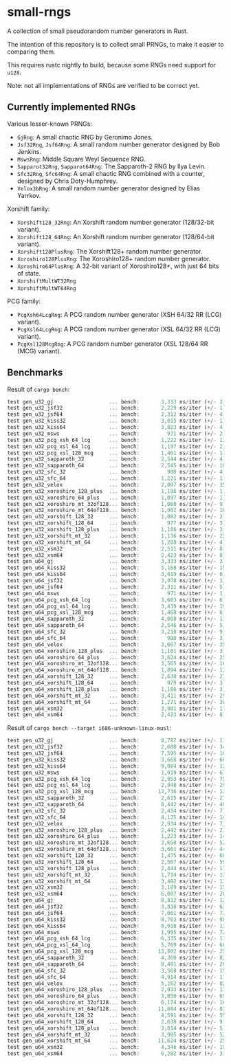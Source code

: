 small-rngs
====

A collection of small pseudorandom number generators in Rust.

The intention of this repository is to collect small PRNGs, to make it easier
to comparing them.

This requires rustc nightly to build, because some RNGs need support for `u128`.

Note: not all implementations of RNGs are verified to be correct yet.

## Currently implemented RNGs
Various lesser-known PRNGs:
- `GjRng`: A small chaotic RNG by Geronimo Jones.
- `Jsf32Rng`, `Jsf64Rng`: A small random number generator designed by
  Bob Jenkins.
- `MswsRng`: Middle Square Weyl Sequence RNG.
- `Sapparot32Rng`, `Sapparot64Rng`: The Sapparoth-2 RNG by Ilya Levin.
- `Sfc32Rng`, `Sfc64Rng`: A small chaotic RNG combined with a counter, designed
  by Chris Doty-Humphrey.
- `Velox3bRng`: A small random number generator designed by Elias Yarrkov.

Xorshift family:
- `Xorshift128_32Rng`: An Xorshift random number generator (128/32-bit variant).
- `Xorshift128_64Rng`: An Xorshift random number generator (128/64-bit variant).
- `Xorshift128PlusRng`: The Xorshift128+ random number generator.
- `Xoroshiro128PlusRng`: The Xoroshiro128+ random number generator.
- `Xoroshiro64PlusRng`: A 32-bit variant of Xoroshiro128+,
  with just 64 bits of state.
- `XorshiftMultWT32Rng`
- `XorshiftMultWT64Rng`

PCG family:
- `PcgXsh64LcgRng`: A PCG random number generator (XSH 64/32 RR (LCG) variant).
- `PcgXsl64LcgRng`: A PCG random number generator (XSL 64/32 RR (LCG) variant).
- `PcgXsl128McgRng`: A PCG random number generator (XSL 128/64 RR (MCG) variant).

## Benchmarks

Result of `cargo bench`:
```rust
test gen_u32_gj                  ... bench:       3,333 ns/iter (+/- 3) = 1200 MB/s
test gen_u32_jsf32               ... bench:       2,229 ns/iter (+/- 1) = 1794 MB/s
test gen_u32_jsf64               ... bench:       2,312 ns/iter (+/- 4) = 1730 MB/s
test gen_u32_kiss32              ... bench:       3,015 ns/iter (+/- 1) = 1326 MB/s
test gen_u32_kiss64              ... bench:       3,023 ns/iter (+/- 4) = 1323 MB/s
test gen_u32_msws                ... bench:         971 ns/iter (+/- 2) = 4119 MB/s
test gen_u32_pcg_xsh_64_lcg      ... bench:       1,222 ns/iter (+/- 13) = 3273 MB/s
test gen_u32_pcg_xsl_64_lcg      ... bench:       1,197 ns/iter (+/- 2) = 3341 MB/s
test gen_u32_pcg_xsl_128_mcg     ... bench:       1,461 ns/iter (+/- 1) = 2737 MB/s
test gen_u32_sapparoth_32        ... bench:       2,544 ns/iter (+/- 4) = 1572 MB/s
test gen_u32_sapparoth_64        ... bench:       2,545 ns/iter (+/- 10) = 1571 MB/s
test gen_u32_sfc_32              ... bench:         980 ns/iter (+/- 4) = 4081 MB/s
test gen_u32_sfc_64              ... bench:       1,221 ns/iter (+/- 1) = 3276 MB/s
test gen_u32_velox               ... bench:       2,007 ns/iter (+/- 35) = 1993 MB/s
test gen_u32_xoroshiro_128_plus  ... bench:       1,196 ns/iter (+/- 1) = 3344 MB/s
test gen_u32_xoroshiro_64_plus   ... bench:       1,097 ns/iter (+/- 1) = 3646 MB/s
test gen_u32_xoroshiro_mt_32of128... bench:       1,060 ns/iter (+/- 9) = 3773 MB/s
test gen_u32_xoroshiro_mt_64of128... bench:       1,082 ns/iter (+/- 109) = 3696 MB/s
test gen_u32_xorshift_128_32     ... bench:       1,082 ns/iter (+/- 2) = 3696 MB/s
test gen_u32_xorshift_128_64     ... bench:         977 ns/iter (+/- 3) = 4094 MB/s
test gen_u32_xorshift_128_plus   ... bench:       1,186 ns/iter (+/- 3) = 3372 MB/s
test gen_u32_xorshift_mt_32      ... bench:       1,136 ns/iter (+/- 22) = 3521 MB/s
test gen_u32_xorshift_mt_64      ... bench:       1,280 ns/iter (+/- 4) = 3125 MB/s
test gen_u32_xsm32               ... bench:       2,511 ns/iter (+/- 8) = 1592 MB/s
test gen_u32_xsm64               ... bench:       2,423 ns/iter (+/- 8) = 1650 MB/s
test gen_u64_gj                  ... bench:       3,333 ns/iter (+/- 3) = 2400 MB/s
test gen_u64_kiss32              ... bench:       5,168 ns/iter (+/- 15) = 1547 MB/s
test gen_u64_kiss64              ... bench:       3,019 ns/iter (+/- 6) = 2649 MB/s
test gen_u64_jsf32               ... bench:       3,078 ns/iter (+/- 3) = 2599 MB/s
test gen_u64_jsf64               ... bench:       2,311 ns/iter (+/- 5) = 3461 MB/s
test gen_u64_msws                ... bench:         971 ns/iter (+/- 1) = 8238 MB/s
test gen_u64_pcg_xsh_64_lcg      ... bench:       3,603 ns/iter (+/- 6) = 2220 MB/s
test gen_u64_pcg_xsl_64_lcg      ... bench:       3,439 ns/iter (+/- 19) = 2326 MB/s
test gen_u64_pcg_xsl_128_mcg     ... bench:       1,468 ns/iter (+/- 6) = 5449 MB/s
test gen_u64_sapparoth_32        ... bench:       4,008 ns/iter (+/- 13) = 1996 MB/s
test gen_u64_sapparoth_64        ... bench:       2,546 ns/iter (+/- 5) = 3142 MB/s
test gen_u64_sfc_32              ... bench:       3,218 ns/iter (+/- 9) = 2486 MB/s
test gen_u64_sfc_64              ... bench:         980 ns/iter (+/- 3) = 8163 MB/s
test gen_u64_velox               ... bench:       3,667 ns/iter (+/- 35) = 2181 MB/s
test gen_u64_xoroshiro_128_plus  ... bench:       1,101 ns/iter (+/- 3) = 7266 MB/s
test gen_u64_xoroshiro_64_plus   ... bench:       3,624 ns/iter (+/- 25) = 2207 MB/s
test gen_u64_xoroshiro_mt_32of128... bench:       3,565 ns/iter (+/- 16) = 2244 MB/s
test gen_u64_xoroshiro_mt_64of128... bench:       1,094 ns/iter (+/- 12) = 7312 MB/s
test gen_u64_xorshift_128_32     ... bench:       2,638 ns/iter (+/- 23) = 3032 MB/s
test gen_u64_xorshift_128_64     ... bench:         979 ns/iter (+/- 3) = 8171 MB/s
test gen_u64_xorshift_128_plus   ... bench:       1,186 ns/iter (+/- 3) = 6745 MB/s
test gen_u64_xorshift_mt_32      ... bench:       3,411 ns/iter (+/- 29) = 2345 MB/s
test gen_u64_xorshift_mt_64      ... bench:       1,271 ns/iter (+/- 30) = 6294 MB/s
test gen_u64_xsm32               ... bench:       3,901 ns/iter (+/- 17) = 2050 MB/s
test gen_u64_xsm64               ... bench:       2,423 ns/iter (+/- 8) = 3301 MB/s
```

Result of `cargo bench --target i686-unknown-linux-musl`:
```rust
test gen_u32_gj                  ... bench:       8,787 ns/iter (+/- 118) = 455 MB/s
test gen_u32_jsf32               ... bench:       2,680 ns/iter (+/- 34) = 1492 MB/s
test gen_u32_jsf64               ... bench:       7,595 ns/iter (+/- 104) = 526 MB/s
test gen_u32_kiss32              ... bench:       3,668 ns/iter (+/- 66) = 1090 MB/s
test gen_u32_kiss64              ... bench:       9,084 ns/iter (+/- 124) = 440 MB/s
test gen_u32_msws                ... bench:       1,919 ns/iter (+/- 67) = 2084 MB/s
test gen_u32_pcg_xsh_64_lcg      ... bench:       2,953 ns/iter (+/- 75) = 1354 MB/s
test gen_u32_pcg_xsl_64_lcg      ... bench:       2,948 ns/iter (+/- 29) = 1356 MB/s
test gen_u32_pcg_xsl_128_mcg     ... bench:      12,736 ns/iter (+/- 121) = 314 MB/s
test gen_u32_sapparoth_32        ... bench:       2,615 ns/iter (+/- 27) = 1529 MB/s
test gen_u32_sapparoth_64        ... bench:       8,442 ns/iter (+/- 40) = 473 MB/s
test gen_u32_sfc_32              ... bench:       2,434 ns/iter (+/- 7) = 1643 MB/s
test gen_u32_sfc_64              ... bench:       4,125 ns/iter (+/- 14) = 969 MB/s
test gen_u32_velox               ... bench:       2,934 ns/iter (+/- 7) = 1363 MB/s
test gen_u32_xoroshiro_128_plus  ... bench:       2,442 ns/iter (+/- 21) = 1638 MB/s
test gen_u32_xoroshiro_64_plus   ... bench:       1,223 ns/iter (+/- 14) = 3270 MB/s
test gen_u32_xoroshiro_mt_32of128... bench:       3,658 ns/iter (+/- 52) = 1093 MB/s
test gen_u32_xoroshiro_mt_64of128... bench:       3,661 ns/iter (+/- 44) = 1092 MB/s
test gen_u32_xorshift_128_32     ... bench:       1,475 ns/iter (+/- 60) = 2711 MB/s
test gen_u32_xorshift_128_64     ... bench:       2,567 ns/iter (+/- 59) = 1558 MB/s
test gen_u32_xorshift_128_plus   ... bench:       2,444 ns/iter (+/- 17) = 1636 MB/s
test gen_u32_xorshift_mt_32      ... bench:       1,734 ns/iter (+/- 12) = 2306 MB/s
test gen_u32_xorshift_mt_64      ... bench:       3,482 ns/iter (+/- 13) = 1148 MB/s
test gen_u32_xsm32               ... bench:       3,189 ns/iter (+/- 157) = 1254 MB/s
test gen_u32_xsm64               ... bench:       6,007 ns/iter (+/- 283) = 665 MB/s
test gen_u64_gj                  ... bench:       8,812 ns/iter (+/- 125) = 907 MB/s
test gen_u64_jsf32               ... bench:       3,838 ns/iter (+/- 63) = 2084 MB/s
test gen_u64_jsf64               ... bench:       7,661 ns/iter (+/- 73) = 1044 MB/s
test gen_u64_kiss32              ... bench:       8,763 ns/iter (+/- 98) = 912 MB/s
test gen_u64_kiss64              ... bench:       8,918 ns/iter (+/- 135) = 897 MB/s
test gen_u64_msws                ... bench:       1,995 ns/iter (+/- 72) = 4010 MB/s
test gen_u64_pcg_xsh_64_lcg      ... bench:       6,335 ns/iter (+/- 111) = 1262 MB/s
test gen_u64_pcg_xsl_64_lcg      ... bench:       5,769 ns/iter (+/- 68) = 1386 MB/s
test gen_u64_pcg_xsl_128_mcg     ... bench:      13,802 ns/iter (+/- 254) = 579 MB/s
test gen_u64_sapparoth_32        ... bench:       4,360 ns/iter (+/- 82) = 1834 MB/s
test gen_u64_sapparoth_64        ... bench:       8,491 ns/iter (+/- 207) = 942 MB/s
test gen_u64_sfc_32              ... bench:       3,568 ns/iter (+/- 15) = 2242 MB/s
test gen_u64_sfc_64              ... bench:       4,914 ns/iter (+/- 17) = 1628 MB/s
test gen_u64_velox               ... bench:       5,282 ns/iter (+/- 82) = 1514 MB/s
test gen_u64_xoroshiro_128_plus  ... bench:       2,933 ns/iter (+/- 11) = 2727 MB/s
test gen_u64_xoroshiro_64_plus   ... bench:       3,850 ns/iter (+/- 65) = 2077 MB/s
test gen_u64_xoroshiro_mt_32of128... bench:       6,174 ns/iter (+/- 16) = 1295 MB/s
test gen_u64_xoroshiro_mt_64of128... bench:      11,884 ns/iter (+/- 83) = 673 MB/s
test gen_u64_xorshift_128_32     ... bench:       4,591 ns/iter (+/- 59) = 1742 MB/s
test gen_u64_xorshift_128_64     ... bench:       2,638 ns/iter (+/- 91) = 3032 MB/s
test gen_u64_xorshift_128_plus   ... bench:       3,014 ns/iter (+/- 5) = 2654 MB/s
test gen_u64_xorshift_mt_32      ... bench:       3,985 ns/iter (+/- 52) = 2007 MB/s
test gen_u64_xorshift_mt_64      ... bench:      11,624 ns/iter (+/- 25) = 688 MB/s
test gen_u64_xsm32               ... bench:       4,346 ns/iter (+/- 190) = 1840 MB/s
test gen_u64_xsm64               ... bench:       6,282 ns/iter (+/- 311) = 1273 MB/s
```
